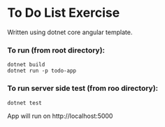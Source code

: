 # To Do List Exercise

Written using dotnet core angular template.

### To run (from root directory):
```
dotnet build
dotnet run -p todo-app
```

### To run server side test (from roo directory):
```
dotnet test
```

App will run on http://localhost:5000
